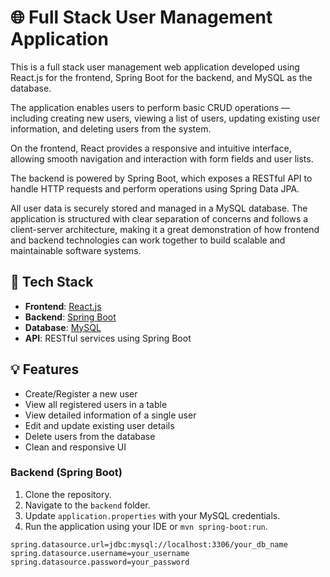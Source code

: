 # 🌐 Full Stack User Management Application

This is a full stack user management web application developed using React.js for the frontend, Spring Boot for the backend, and MySQL as the database. 

The application enables users to perform basic CRUD operations — including creating new users, viewing a list of users, updating existing user information, and deleting users from the system. 

On the frontend, React provides a responsive and intuitive interface, allowing smooth navigation and interaction with form fields and user lists. 

The backend is powered by Spring Boot, which exposes a RESTful API to handle HTTP requests and perform operations using Spring Data JPA. 

All user data is securely stored and managed in a MySQL database. The application is structured with clear separation of concerns and follows a client-server architecture, making it a great demonstration of how frontend and backend technologies can work together to build scalable and maintainable software systems.

## 🚀 Tech Stack

- **Frontend**: [React.js](https://reactjs.org/)
- **Backend**: [Spring Boot](https://spring.io/projects/spring-boot)
- **Database**: [MySQL](https://www.mysql.com/)
- **API**: RESTful services using Spring Boot

## 💡 Features

- Create/Register a new user
- View all registered users in a table
- View detailed information of a single user
- Edit and update existing user details
- Delete users from the database
- Clean and responsive UI

### Backend (Spring Boot)

1. Clone the repository.
2. Navigate to the `backend` folder.
3. Update `application.properties` with your MySQL credentials.
4. Run the application using your IDE or `mvn spring-boot:run`.

```properties
spring.datasource.url=jdbc:mysql://localhost:3306/your_db_name
spring.datasource.username=your_username
spring.datasource.password=your_password
